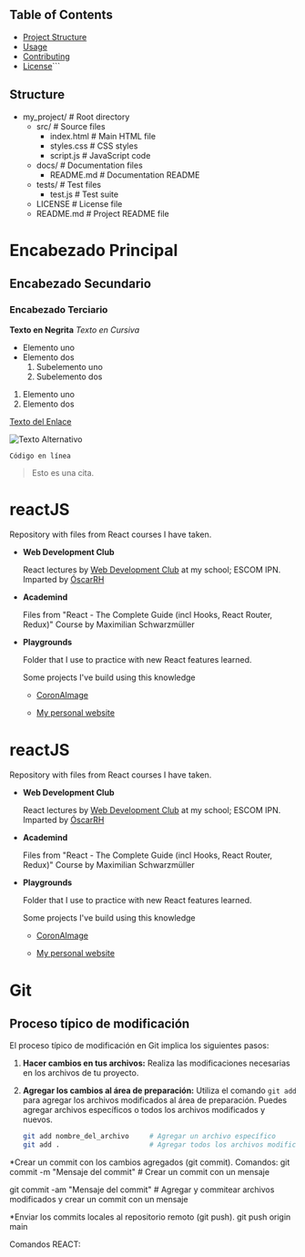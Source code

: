 ## Table of Contents

- [Project Structure](##Structure)
- [Usage](#usage)
- [Contributing](#contributing)
- [License](#license)``` 

## Structure
- my_project/             # Root directory  
  - src/                  # Source files  
    - index.html          # Main HTML file  
    - styles.css          # CSS styles  
    - script.js           # JavaScript code  
  - docs/                 # Documentation files  
    - README.md           # Documentation README  
  - tests/                # Test files  
    - test.js             # Test suite  
  - LICENSE               # License file  
  - README.md             # Project README file

# Encabezado Principal
## Encabezado Secundario
### Encabezado Terciario

**Texto en Negrita**
*Texto en Cursiva*

- Elemento uno
- Elemento dos
  1. Subelemento uno
  2. Subelemento dos

1. Elemento uno
2. Elemento dos

[Texto del Enlace](URL_del_Enlace)

![Texto Alternativo](URL_de_la_Imagen)

`Código en línea`

> Esto es una cita.


# reactJS

  Repository with files from React courses I have taken.

- **Web Development Club**

  React lectures by [Web Development Club](https://www.facebook.com/DWESCOM) at my school; ESCOM IPN. Imparted by [ÓscarRH](https://github.com/SoyOscarRH)

- **Academind**

  Files from "React - The Complete Guide (incl Hooks, React Router, Redux)" Course by Maximilian Schwarzmüller

- **Playgrounds**
  
  Folder that I use to practice with new React features learned.
  
  
    Some projects I've build using this knowledge
    
    * [CoronAImage](https://github.com/erickcm2k/coronaimage)
    
    * [My personal website](https://github.com/erickcm2k/newProjectPortfolio/tree/master/portfolio)


# reactJS

  Repository with files from React courses I have taken.

- **Web Development Club**

  React lectures by [Web Development Club](https://www.facebook.com/DWESCOM) at my school; ESCOM IPN. Imparted by [ÓscarRH](https://github.com/SoyOscarRH)

- **Academind**

  Files from "React - The Complete Guide (incl Hooks, React Router, Redux)" Course by Maximilian Schwarzmüller

- **Playgrounds**
  
  Folder that I use to practice with new React features learned.
  
  
    Some projects I've build using this knowledge
    
    * [CoronAImage](https://github.com/erickcm2k/coronaimage)
    
    * [My personal website](https://github.com/erickcm2k/newProjectPortfolio/tree/master/portfolio)


# Git
##
## Proceso típico de modificación

El proceso típico de modificación en Git implica los siguientes pasos:

1. **Hacer cambios en tus archivos:** Realiza las modificaciones necesarias en los archivos de tu proyecto.

2. **Agregar los cambios al área de preparación:** Utiliza el comando `git add` para agregar los archivos modificados al área de preparación. Puedes agregar archivos específicos o todos los archivos modificados y nuevos.

   ```bash
   git add nombre_del_archivo     # Agregar un archivo específico
   git add .                      # Agregar todos los archivos modificados y nuevos

*Crear un commit con los cambios agregados (git commit).
Comandos:
git commit -m "Mensaje del commit"   # Crear un commit con un mensaje

git commit -am "Mensaje del commit"  # Agregar y commitear archivos modificados y crear un commit con un mensaje

*Enviar los commits locales al repositorio remoto (git push).
git push origin main

Comandos REACT:

